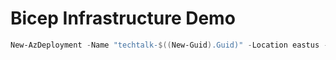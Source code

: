 # Bicep Infrastructure Demo

```powershell
New-AzDeployment -Name "techtalk-$((New-Guid).Guid)" -Location eastus -TemplateFile .\deploy.bicep -TemplateParameterFile .\environments\dev.parameters.json -WhatIf
```

